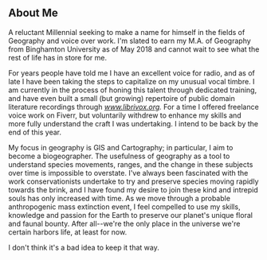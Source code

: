## About Me

A reluctant Millennial seeking to make a name for himself in the fields of Geography and voice over work. I'm slated to earn my M.A. of Geography from Binghamton University as of May 2018 and cannot wait to see what the rest of life has in store for me. 

For years people have told me I have an excellent voice for radio, and as of late I have been taking the steps to capitalize on my unusual vocal timbre. I am currently in the process of honing this talent through dedicated training, and have even built a small (but growing) repertoire of public domain literature recordings through _www.librivox.org._ For a time I offered freelance voice work on Fiverr, but voluntarily withdrew to enhance my skills and more fully understand the craft I was undertaking. I intend to be back by the end of this year.

My focus in geography is GIS and Cartography; in particular, I aim to become a biogeographer. The usefulness of geography as a tool to understand species movements, ranges, and the change in these subjects over time is impossible to overstate. I've always been fascinated with the work conservationists undertake to try and preserve species moving rapidly towards the brink, and I have found my desire to join these kind and intrepid souls has only increased with time. As we move through a probable anthropogenic mass extinction event, I feel compelled to use my skills, knowledge and passion for the Earth to preserve our planet's unique floral and faunal bounty. After all--we're the only place in the universe we're certain harbors life, at least for now.

I don't think it's a bad idea to keep it that way.
